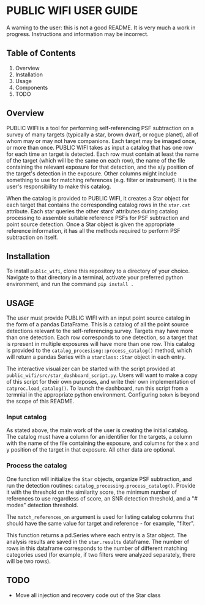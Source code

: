 PUBLIC WIFI USER GUIDE
======================

A warning to the user: this is not a good README. It is very much a work in
progress. Instructions and information may be incorrect.


Table of Contents
-----------------
1. Overview
1. Installation
1. Usage
1. Components
1. TODO



Overview
--------

PUBLIC WIFI is a tool for performing self-referencing PSF subtraction on a
survey of many targets (typically a star, brown dwarf, or rogue planet), all of
whom may or may not have companions. Each target may be imaged once, or more
than once. PUBLIC WIFI takes as input a catalog that has one row for each time
an target is detected. Each row must contain at least the name of the target
(which will be the same on each row), the name of the file containing the
relevant exposure for that detection, and the x/y position of the target's
detection in the exposure. Other columns might include something to use for
matching references (e.g. filter or instrument). It is the user's responsibility
to make this catalog.

When the catalog is provided to PUBLIC WIFI, it creates a Star object for each
target that contains the corresponding catalog rows in the `star.cat` attribute.
Each star queries the other stars' attributes during catalog processing to
assemble suitable reference PSFs for PSF subtraction and point source detection.
Once a Star object is given the appropriate reference information, it has all
the methods required to perform PSF subtraction on itself.

Installation
------------

To install `public_wifi`, clone this repository to a directory of your choice.
Navigate to that directory in a terminal, activate your preferred python
environment, and run the command `pip install .`

USAGE
-----

The user must provide PUBLIC WIFI with an input point source catalog in the form
of a pandas DataFrame. This is a catalog of all the point source detections
relevant to the self-referencing survey. Targets may have more than one
detection. Each row corresponds to one detection, so a target that is rpresent
in multiple exposures will have more than one row. This catalog is provided to
the `catalog_procesisng::process_catalog()` method, which will return a pandas
Series with a `starclass::Star` object in each entry.

The interactive visualizer can be started with the script provided at
`public_wifi/src/star_dashboard_script.py`. Users will want to make a copy of
this script for their own purposes, and write their own implementation of
`catproc.load_catalog()`. To launch the dashboard, run this script from a
termnial in the appropriate python environment. Configuring `bokeh` is beyond
the scope of this README.
 
### Input catalog ###

As stated above, the main work of the user is creating the initial catalog. The catalog must have a column for an identifier for the targets, a column with the name of the file containing the exposure, and columns for the x and y position of the target in that exposure. All other data are optional. 

### Process the catalog ###

One function will initialize the `Star` objects, organize PSF subtraction, and run the detection routines: `catalog_processing.process_catalog()`. Provide it with the threshold on the similarity score, the minimum number of references to use regardless of score, an SNR detection threshold, and a "# modes" detection threshold.

The `match_references_on` argument is used for listing catalog columns that should have the same value for target and reference - for example, "filter".

This function returns a pd.Series where each entry is a Star object. The analysis results are saved in the `star.results` dataframe. The number of rows in this dataframe corresponds to the number of different matching categories used (for example, if two filters were analyzed separately, there will be two rows).

TODO
----
- Move all injection and recovery code out of the Star class
